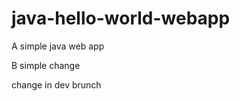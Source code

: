 java-hello-world-webapp
=======================

A simple java web app

B simple change   

change in dev brunch
